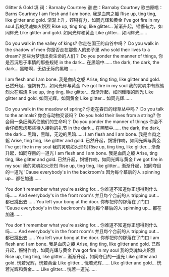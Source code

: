 Glitter & Gold
填    词：Barnaby Courtney 
谱    曲：Barnaby Courtney
歌曲原唱：Barns Courtney
I am flesh and I am bone.
我是血肉之躯
Rise up, ting ting, like glitter and gold.
渐渐上升，铿锵有力，如同光辉和黄金
I've got fire in my soul
我的灵魂如火炽烈
Rise up, ting ting, like glitter...
渐渐升起，铿锵有力，如同辉光
Like glitter and gold.
如同光辉和黄金
Like glitter...
如同辉光......

Do you walk in the valley of kings?
你走在国王的山谷中吗？
Do you walk in the shadow of men
你是否走在那些人的影子里
who sold their lives to a dream?
那些为梦想出卖生命的人们？
Do you ponder the manner of things,
你是否沉思于事情的那些规矩
in the dark...
在黑暗中......
the dark, the dark, the dark...
黑暗啊，无边无际的黑暗......

I am flesh and I am bone.
我是血肉之躯
Arise, ting ting, like glitter and gold.
已然升起，铿锵有力，如同光辉与黄金
I've got fire in my soul
我的灵魂中有熊熊烈火在燃烧
Rise up, ting ting, like glitter...
渐渐升起，如同耀眼的辉光
Like glitter and gold.
如同光辉，如同黄金
Like glitter...
如同光辉......

Do you walk in the meadow of spring?
你走在春日的绿草丛中吗？
Do you talk to the animals?
你会与动物交谈吗？
Do you hold their lives from a string?
你会用一条细绳系住他们的生命吗？
Do you ponder the manner of things
你会不会仔细思虑那些待人接物的礼节
in the dark...
在黑暗中......
the dark, the dark, the dark...
黑暗，黑暗，无边的黑暗......
I am flesh and I am bone.
我是血肉之躯
Arise, ting ting, like glitter and gold.
已然升起，锵锵作响，如同光辉与黄金
I've got fire in my soul
我的灵魂如火炽烈
Rise up, ting ting, like glitter...
渐渐升起，如同夺目的一道光
I am flesh and I am bone.
我是血肉之躯
Arise, ting ting, like glitter and gold.
已然升起，锵锵作响，如同光辉与黄金
I've got fire in my soul
我的灵魂如火炽烈
Rise up, ting ting, like glitter...
渐渐升起，如同夺目的一道光
'Cause everybody's in the backroom's
因为每个幕后的人
spinning up...
都在加速......

You don't remember what you're asking for...
你难道不知道你正想得到什么吗......
And everybody's in the front room's
并且每个台前的人
tripping out...
都已跳出去......
You left your bong at the door.
你却把你的锣落在了门口
'Cause everybody's in the backroom's
因为每个幕后的人
spinning up...
都在加速......

You don't remember what you're asking for...
你难道不知道你正想得到什么吗......
And everybody's in the front room's
并且每个台前的人
tripping out...
都已跳出去......
You left your bong at the door.
你却把你的锣落在了门口
I am flesh and I am bone.
我是血肉之躯
Arise, ting ting, like glitter and gold.
已然升起，锵锵作响，如同光辉与黄金
I've got fire in my soul
我的灵魂如火炽烈
Rise up, ting ting, like glitter...
渐渐升起，如同夺目的一道光
Like glitter and gold.
恍若光辉，恍若黄金
Like glitter...
恍若光辉......
Like glitter and gold...
恍若光辉和黄金......
Like glitter...
恍若一道光......